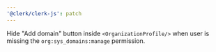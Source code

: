 ```yaml
---
'@clerk/clerk-js': patch
---
```


Hide "Add domain" button inside `<OrganizationProfile/>` when user is missing the `org:sys_domains:manage` permission.
